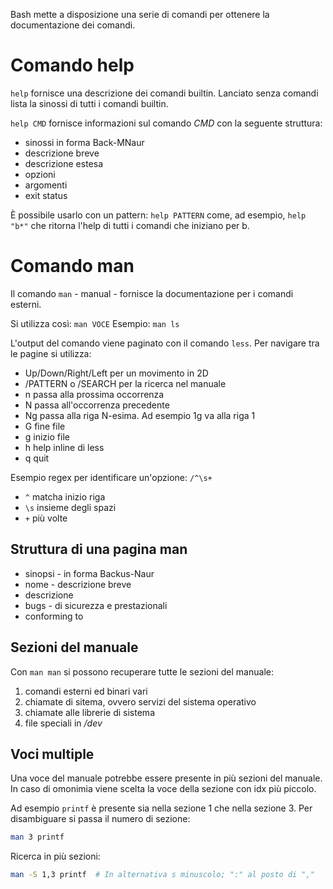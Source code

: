 Bash mette a disposizione una serie di comandi per ottenere la documentazione dei comandi.

# Comando help
`help` fornisce una descrizione dei comandi builtin. Lanciato senza comandi lista la sinossi di tutti i comandi builtin.

`help CMD` fornisce informazioni sul comando *CMD* con la seguente struttura:
- sinossi in forma Back-MNaur
- descrizione breve
- descrizione estesa
- opzioni
- argomenti
- exit status

È possibile usarlo con un pattern: `help PATTERN` come, ad esempio, `help "b*"` che ritorna l'help di tutti i comandi che iniziano per b.

# Comando man
Il comando `man` - manual - fornisce la documentazione per i comandi esterni.

Si utilizza così: `man VOCE`
Esempio: `man ls`

L'output del comando viene paginato con il comando `less`. Per navigare tra le pagine si utilizza:
- Up/Down/Right/Left per un movimento in 2D
- /PATTERN o /SEARCH per la ricerca nel manuale
- n passa alla prossima occorrenza
- N passa all'occorrenza precedente
- Ng passa alla riga N-esima. Ad esempio 1g va alla riga 1
- G fine file
- g inizio file
- h help inline di less
- q quit

Esempio regex per identificare un'opzione: `/^\s+`
- `^` matcha inizio riga
- `\s` insieme degli spazi
- `+` più volte

## Struttura di una pagina man
- sinopsi - in forma Backus-Naur
- nome - descrizione breve
- descrizione
- bugs - di sicurezza e prestazionali
- conforming to

## Sezioni del manuale
Con `man man` si possono recuperare tutte le sezioni del manuale:
1. comandi esterni ed binari vari
2. chiamate di sitema, ovvero servizi del sistema operativo
3. chiamate alle librerie di sistema
4. file speciali in */dev*

## Voci multiple
Una voce del manuale potrebbe essere presente in più sezioni del manuale.
In caso di omonimia viene scelta la voce della sezione con idx più piccolo.

Ad esempio `printf` è presente sia nella sezione 1 che nella sezione 3. Per disambiguare si passa il numero di sezione:
```bash
man 3 printf
```

Ricerca in più sezioni:
```bash
man -S 1,3 printf  # In alternativa s minuscolo; ":" al posto di ","
```

